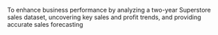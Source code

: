 To enhance business performance by analyzing a two-year Superstore sales dataset, uncovering key sales and
profit trends, and providing accurate sales forecasting
